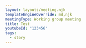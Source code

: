 ```yaml
---
layout: layouts/meeting.njk
templateEngineOverride: md,njk
meetingType: Working group meeting
title: Test
youtubeId: "123456"
tags:
  - story
---
```

